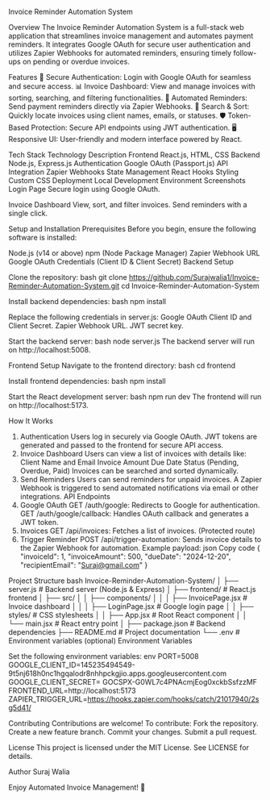 Invoice Reminder Automation System

Overview
The Invoice Reminder Automation System is a full-stack web application that streamlines invoice management and automates payment reminders. It integrates Google OAuth for secure user authentication and utilizes Zapier Webhooks for automated reminders, ensuring timely follow-ups on pending or overdue invoices.

Features
🌟 Secure Authentication: Login with Google OAuth for seamless and secure access.
📊 Invoice Dashboard: View and manage invoices with sorting, searching, and filtering functionalities.
🚀 Automated Reminders: Send payment reminders directly via Zapier Webhooks.
🔎 Search & Sort: Quickly locate invoices using client names, emails, or statuses.
🛡️ Token-Based Protection: Secure API endpoints using JWT authentication.
🖥️ Responsive UI: User-friendly and modern interface powered by React.

Tech Stack
Technology	Description
Frontend	React.js, HTML, CSS
Backend	Node.js, Express.js
Authentication	Google OAuth (Passport.js)
API Integration	Zapier Webhooks
State Management	React Hooks
Styling	Custom CSS
Deployment	Local Development Environment
Screenshots
Login Page
Secure login using Google OAuth.


Invoice Dashboard
View, sort, and filter invoices. Send reminders with a single click.


Setup and Installation
Prerequisites
Before you begin, ensure the following software is installed:

Node.js (v14 or above)
npm (Node Package Manager)
Zapier Webhook URL
Google OAuth Credentials (Client ID & Client Secret)
Backend Setup

Clone the repository:
bash
git clone https://github.com/Surajwalia1/Invoice-Reminder-Automation-System.git
cd Invoice-Reminder-Automation-System

Install backend dependencies:
bash
npm install

Replace the following credentials in server.js:
Google OAuth Client ID and Client Secret.
Zapier Webhook URL.
JWT secret key.

Start the backend server:
bash
node server.js
The backend server will run on http://localhost:5008.

Frontend Setup
Navigate to the frontend directory:
bash
cd frontend

Install frontend dependencies:
bash
npm install

Start the React development server:
bash
npm run dev
The frontend will run on http://localhost:5173.

How It Works
1. Authentication
Users log in securely via Google OAuth.
JWT tokens are generated and passed to the frontend for secure API access.
2. Invoice Dashboard
Users can view a list of invoices with details like:
Client Name and Email
Invoice Amount
Due Date
Status (Pending, Overdue, Paid)
Invoices can be searched and sorted dynamically.
3. Send Reminders
Users can send reminders for unpaid invoices.
A Zapier Webhook is triggered to send automated notifications via email or other integrations.
API Endpoints
1. Google OAuth
GET /auth/google: Redirects to Google for authentication.
GET /auth/google/callback: Handles OAuth callback and generates a JWT token.
2. Invoices
GET /api/invoices: Fetches a list of invoices. (Protected route)
3. Trigger Reminder
POST /api/trigger-automation:
Sends invoice details to the Zapier Webhook for automation.
Example payload:
json
Copy code
{
  "invoiceId": 1,
  "invoiceAmount": 500,
  "dueDate": "2024-12-20",
  "recipientEmail": "Suraj@gmail.com"
}

Project Structure
bash
Invoice-Reminder-Automation-System/
│
├── server.js            # Backend server (Node.js & Express)
│
├── frontend/            # React.js frontend
│   ├── src/
│   │   ├── components/
│   │   │   ├── InvoicePage.jsx   # Invoice dashboard
│   │   │   ├── LoginPage.jsx     # Google login page
│   │   ├── styles/               # CSS stylesheets
│   │   ├── App.jsx               # Root React component
│   │   └── main.jsx              # React entry point
│
├── package.json         # Backend dependencies
├── README.md            # Project documentation
└── .env                 # Environment variables (optional)
Environment Variables

Set the following environment variables:
env
PORT=5008
GOOGLE_CLIENT_ID=145235494549-9t5nj618h0nc1hgqalodr8nhhpckgjio.apps.googleusercontent.com
GOOGLE_CLIENT_SECRET= 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
FRONTEND_URL=http://localhost:5173
ZAPIER_TRIGGER_URL=https://hooks.zapier.com/hooks/catch/21017940/2sg5d41/


Contributing
Contributions are welcome! To contribute:
Fork the repository.
Create a new feature branch.
Commit your changes.
Submit a pull request.

License
This project is licensed under the MIT License. See LICENSE for details.

Author
Suraj Walia


Enjoy Automated Invoice Management! 🚀

